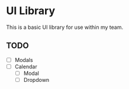 # UI Library
This is a basic UI library for use within my team.

## TODO
- [ ] Modals
- [ ] Calendar
    - [ ] Modal
    - [ ] Dropdown
